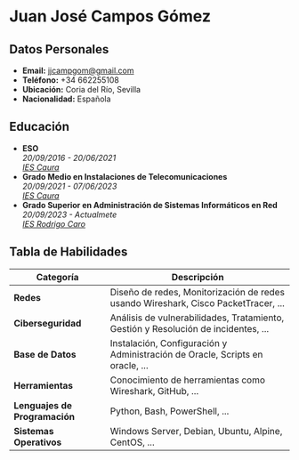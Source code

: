 # Juan José Campos Gómez

## Datos Personales
- **Email:** jjcampgom@gmail.com
- **Teléfono:** +34 662255108
- **Ubicación:** Coria del Río, Sevilla
- **Nacionalidad:** Española

## Educación
- **ESO**  
  *20/09/2016 - 20/06/2021*  
  *[IES Caura](https://iescaura.com/)*  
- **Grado Medio en Instalaciones de Telecomunicaciones**   
 *20/09/2021 - 07/06/2023*  
 *[IES Caura](https://iescaura.com/)*  
- **Grado Superior en Administración de Sistemas Informáticos en Red**  
 *20/09/2023 - Actualmete*  
 *[IES Rodrigo Caro](https://blogsaverroes.juntadeandalucia.es/iesrodrigocaro/)*  

## Tabla de Habilidades

| **Categoría**           | **Descripción**                                            |
|-------------------------|----------------------------------------------------------|
| **Redes**               | Diseño de redes, Monitorización de redes usando Wireshark, Cisco PacketTracer, ... |
| **Ciberseguridad**      | Análisis de vulnerabilidades, Tratamiento, Gestión y Resolución de incidentes, ... |
| **Base de Datos** | Instalación, Configuración y Administración de Oracle, Scripts en oracle, ... |
| **Herramientas**        | Conocimiento de herramientas como Wireshark, GitHub,  ...  |
| **Lenguajes de Programación** | Python, Bash, PowerShell, ... |
| **Sistemas Operativos** | Windows Server, Debian, Ubuntu, Alpine, CentOS, ... |

